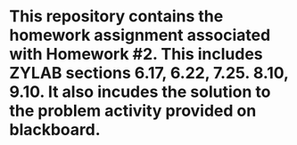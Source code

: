 # This repository contains the homework assignment associated with Homework #2. This includes ZYLAB sections 6.17, 6.22, 7.25. 8.10, 9.10. It also incudes the solution to the problem activity provided on blackboard.

